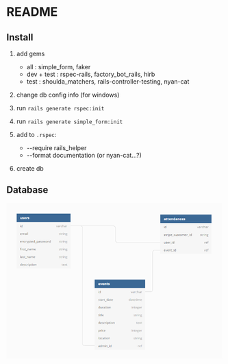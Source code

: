 # README

## Install

1. add gems
   - all : simple_form, faker
   - dev + test : rspec-rails, factory_bot_rails, hirb
   - test : shoulda_matchers, rails-controller-testing, nyan-cat

2. change db config info (for windows)
3. run `rails generate rspec:init`
4. run `rails generate simple_form:init`
5. add to `.rspec`:
   - --require rails_helper
   - --format documentation (or nyan-cat...?)
6. create db

## Database

![eventmgmt db schema](./readme_assets/eventmgmt_schema.png "eventmgmt db schema")

